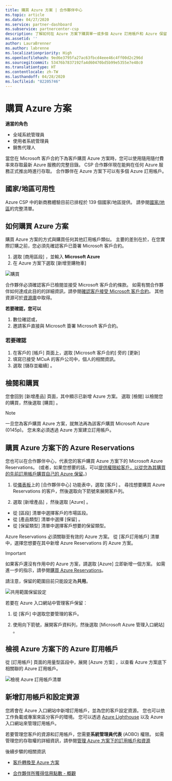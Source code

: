 ```yaml
---
title: 購買 Azure 方案 | 合作夥伴中心
ms.topic: article
ms.date: 04/27/2020
ms.service: partner-dashboard
ms.subservice: partnercenter-csp
description: 了解如何在 Azure 方案下購買單一或多個 Azure 訂用帳戶和 Azure 保留、設定資源，以及檢視或新增訂用帳戶。
ms.assetid: ''
author: LauraBrenner
ms.author: labrenne
ms.localizationpriority: High
ms.openlocfilehash: 9ed6e3795fa27ac63fbcd4eee46c4ff00d2c296d
ms.sourcegitcommit: 53476b7837192fa4d60470bd5b99e5355e7e48c0
ms.translationtype: HT
ms.contentlocale: zh-TW
ms.lasthandoff: 04/28/2020
ms.locfileid: "82205746"
---
```

# <a name="purchase-the-azure-plan"></a>購買 Azure 方案

**適當的角色**
-    全域系統管理員
-    使用者系統管理員
-    銷售代理人

當您在 Microsoft 客戶合約下為客戶購買 Azure 方案時，您可以使用隨用隨付費率來存取最新 Azure 服務的完整目錄。 CSP 合作夥伴現在能夠在任何 Azure 服務正式推出時進行存取。 合作夥伴在 Azure 方案下可以有多個 Azure 訂用帳戶。 

## <a name="countryregion-availability"></a>國家/地區可用性
Azure CSP 中的新商務體驗目前已排程於 139 個國家/地區提供。 請參閱[國家/地區](https://query.prod.cms.rt.microsoft.com/cms/api/am/binary/RE3QN0x)的完整清單。 

## <a name="how-to-purchase-azure-plan"></a>如何購買 Azure 方案

購買 Azure 方案的方式與購買任何其他訂用帳戶類似。 主要的差別在於，在您實際訂購之前，您必須先確認客戶已簽署 Microsoft 客戶合約。

1. 選取 [商用區段]  ，並輸入 **Microsoft Azure** 
2. 在 Azure 方案下選取 [新增至購物車] 

![購買](images/azure/Azurepurchase1.png)

合作夥伴必須確認客戶已檢閱並接受 Microsoft 客戶合約條款。 如需有關合作夥伴如何達成此目的的詳細資訊，請參閱[確認客戶接受 Microsoft 客戶合約](https://docs.microsoft.com/partner-center/confirm-customer-agreement)。 其他資源可於[資源庫](https://partner.microsoft.com/resources/collection/Microsoft-Customer-Agreement-in-the-CSP-program#/)中取得。

**若要確認，您可以**
1. 數位確認或，
2. 邀請客戶直接與 Microsoft 簽署 Microsoft 客戶合約。 

### <a name="to-confirm"></a>若要確認 

1. 在客戶的 [帳戶]  頁面上，選取 [Microsoft 客戶合約]  旁的 [更新]   
2. 填寫已接受 MCuA 的客戶公司中，個人的相關資訊。
3. 選取 [儲存並繼續]  。  

## <a name="review-and-buy"></a>檢閱和購買

您會回到 [新增產品]  頁面，其中顯示已新增 Azure 方案。 選取 [檢閱]  以檢閱您的購買，然後選取 [購買]  。 

>[!Note]
>一旦您為客戶購買 Azure 方案，就無法再為該客戶購買 Microsoft Azure (0145p)。 您未來必須透過 Azure 方案建立訂用帳戶。

## <a name="purchase-azure-reservations-under-the-azure-plan"></a>購買 Azure 方案下的 Azure Reservations 
  
您也可以在合作夥伴中心，代表您的客戶購買 Azure 方案下的 Microsoft Azure Reservations。 (或者，如果您想要的話，可以[提供權限給客戶，以從您為其購買的先前訂用帳戶購買自己的 Azure 保留](give-customers-permission.md)。)

1. 從[儀表板](https://partner.microsoft.com/dashboard/)上的 [合作夥伴中心] 功能表中，選取 [客戶]  。 尋找想要購買 Azure Reservations 的客戶，然後選取向下箭號來展開客戶列。

2. 選取 [新增產品]  ，然後選取 [Azure]  。 
- 從 [區段]  清單中選擇客戶的市場區段。 
- 從 [產品類型]  清單中選擇 [保留]  。 
- 從 [保留類型]  清單中選擇客戶想要的保留類型。 

Azure Reservations 必須關聯至有效的 Azure 方案。 從 [客戶訂用帳戶] 清單中，選擇您想要在其中新增 Azure Reservations 的 Azure 方案。 

>[!Important] 
>如果客戶還沒有作用中的 Azure 方案，請選取 [Azure] 立即新增一個方案。 如需進一步的指示，請參閱[購買 Azure Reservations](https://docs.microsoft.com/partner-center/azure-reservations-buying#purchase-azure-reservations)。

請注意，保留的範圍目前只能設定為**共用**。 

![共用範圍保留設定](images/azure/addprods1.png)

若要在 Azure 入口網站中管理客戶保留： 

1. 從 [客戶]  中選取您要管理的客戶。 

2. 使用向下箭號，展開客戶資料列，然後選取 [Microsoft Azure 管理入口網站]  。  
 
## <a name="view-azure-subscriptions-under-the-azure-plan"></a>檢視 Azure 方案下的 Azure 訂用帳戶 

從 [訂用帳戶]  頁面的用量型區段中，展開 [Azure 方案]  ，以查看 Azure 方案底下相關聯的 Azure 訂用帳戶。

![檢視 Azure 訂用帳戶清單](images/azure/addprods2.png) 


## <a name="add-subscriptions-and-configure-resources"></a>新增訂用帳戶和設定資源

您將會在 Azure 入口網站中新增訂用帳戶，並為您的客戶設定資源。 您也可以依工作負載或專案來區分客戶的環境。 您可以透過 [Azure Lighthouse](https://azure.microsoft.com/services/azure-lighthouse/) 以及 Azure 入口網站來管理訂用帳戶。 

若要管理您客戶的資源和訂用帳戶，您需要**系統管理員代表** (AOBO) 權限。 如需管理您的存取權的詳細資訊，請參閱[管理 Azure 方案下的訂用帳戶和資源](azure-plan-manage.md)

後續步驟的相關資訊

- [客戶轉換至 Azure 方案](azure-plan-transition.md)

- [合作夥伴所獲得信用點數 - 概觀](partner-earned-credit.md)







            




    

  













    



    
